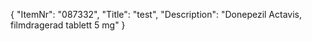 {
  "ItemNr": "087332",
  "Title": "test",
  "Description": "Donepezil Actavis, filmdragerad tablett 5 mg"
}